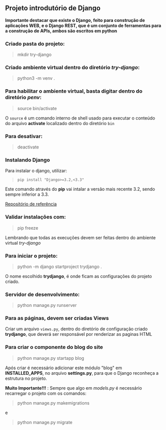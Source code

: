 ## Projeto introdutório de Django

**Importante destacar que existe o Django, feito para construção de aplicações WEB, e o Django REST, que é um conjunto de ferramentas para a construção de APIs, ambos são escritos em python**

### Criado pasta do projeto:

> mkdir try-django

### Criado ambiente virtual dentro do diretório *try-django*:

> python3 -m venv .

### Para habilitar o ambiente virtual, basta digitar dentro do diretório *penv*:

> source bin/activate

O `source` é um comando interno de shell usado para executar o conteúdo do arquivo **activate** localizado dentro do diretório `bin` 


### Para desativar:

> deactivate


### Instalando **Django**


Para instalar o django, utilizar:

> `pip install "Django>=3.2,<3.3"` 

Este comando através do **pip** vai intalar a versão mais recente 3.2, sendo sempre inferior a 3.3.

[Repositório de referência](https://www.djangoproject.com/download/)


### Validar instalações com:

> pip freeze

Lembrando que todas as execuções devem ser feitas dentro do ambiente virtual *try-django*

### Para iniciar o projeto:

> python -m django startproject trydjango .

O nome escolhido **trydjango**, é onde ficam as configurações do projeto criado.

### Servidor de desenvolvimento:

> python manage.py runserver


### Para as páginas, devem ser criadas Views

Criar um arquivo `views.py`, dentro do diretório de configuração criado **trydjango**, que deverá ser responsável por renderizar as paginas HTML 


### Para criar o componente do blog do site

> python manage.py startapp blog

Após criar é necessário adicionar este módulo "blog" em **INSTALLED_APPS**, no arquivo **settings.py**, para que o Django reconheça a estrutura no projeto.

**Muito Importante!!!** : Sempre que algo em *models.py* é necessário recarregar o projeto com os comandos:

> python manage.py makemigrations

e

> python manage.py migrate



